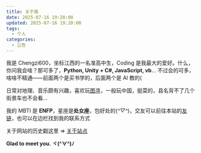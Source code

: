 ```yaml
---
title: 关于我
date: 2025-07-16 19:20:00
updated: 2025-07-16 19:20:00
tags:
  - 个人
categories:
  - 公告
---
```


我是 Chengzi600，坐标江西的一名准高中生，Coding 是我最大的爱好。什么，你问我会啥？那可多了，**Python, Unity + C#, JavaScript, vb**...
不过会的可多，啥啥不精通——前面两个是买书学的，后面两个是 AI 教的(

日常对地理、音乐颇有兴趣，喜欢玩[图寻](https://tuxun.fun)，一般玩中国，挺菜的，县名背不了几个街景车也不会看...

我的 MBTI 是 **ENFP**，星座是**处女座**，包好处的(*^▽^*)，交友可以前往本站的[友链](https://blog.zhaozilin.cn/links/)，也可以在边栏找到我的联系方式

关于网站的历史戳这里 => [关于站点](https://blog.zhaozilin.cn/about/site)

**Glad to meet you.  ヾ(^∀^)ﾉ**
